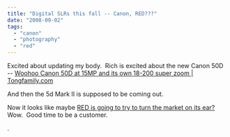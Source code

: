 ```yaml
---
title: "Digital SLRs this fall -- Canon, RED???"
date: "2008-09-02"
tags: 
  - "canon"
  - "photography"
  - "red"
---
```


Excited about updating my body.  Rich is excited about the new Canon 50D -- [Woohoo Canon 50D at 15MP and its own 18-200 super zoom | Tongfamily.com](http://www.tongfamily.com/2008/09/woohoo-canon-50d-at-15mp-and-its-own-18-200-super-zoom/)

And then the 5d Mark II is supposed to be coming out.

Now it looks like maybe [RED is going to try to turn the market on its ear?](http://www.coolest-gadgets.com/20080901/after-camcorders-red%E2%80%99s-new-target-looks-to-be-digital-slrs/) Wow.  Good time to be a customer.

.
